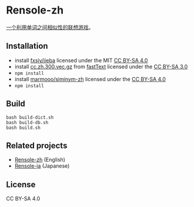 # Rensole-zh

[一个利用单词之间相似性的联想游戏](https://marmooo.github.io/rensole-en/)。

## Installation

- install [fxsjy/jieba](https://github.com/fxsjy/jieba) licensed under the MIT
  [CC BY-SA 4.0](http://creativecommons.org/licenses/by-sa/4.0/)
- install
  [cc.zh.300.vec.gz](https://dl.fbaipublicfiles.com/fasttext/vectors-crawl/cc.zh.300.vec.gz)
  from [fastText](https://fasttext.cc/docs/en/crawl-vectors.html) licensed under
  the [CC BY-SA 3.0](https://creativecommons.org/licenses/by-sa/3.0/)
- `npm install`
- install [marmooo/siminym-zh](https://github.com/marmooo/siminym-zh) licensed
  under the [CC BY-SA 4.0](https://creativecommons.org/licenses/by-sa/4.0/)
- `npm install`

## Build

```
bash build-dict.sh
bash build-db.sh
bash build.sh
```

## Related projects

- [Rensole-zh](https://github.com/marmooo/rensole-en) (English)
- [Rensole-ja](https://github.com/marmooo/rensole-ja) (Japanese)

## License

CC BY-SA 4.0
